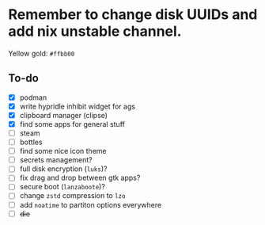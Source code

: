 # Remember to change disk UUIDs and add nix unstable channel.

Yellow gold: `#ffbb00`

## To-do
- [x] podman
- [x] write hypridle inhibit widget for ags
- [x] clipboard manager (clipse)
- [x] find some apps for general stuff
- [ ] steam
- [ ] bottles
- [ ] find some nice icon theme
- [ ] secrets management?
- [ ] full disk encryption (`luks`)?
- [ ] fix drag and drop between gtk apps?
- [ ] secure boot (`lanzaboote`)?
- [ ] change `zstd` compression to `lzo`
- [ ] add `noatime` to partiton options everywhere
- [ ] ~~die~~
